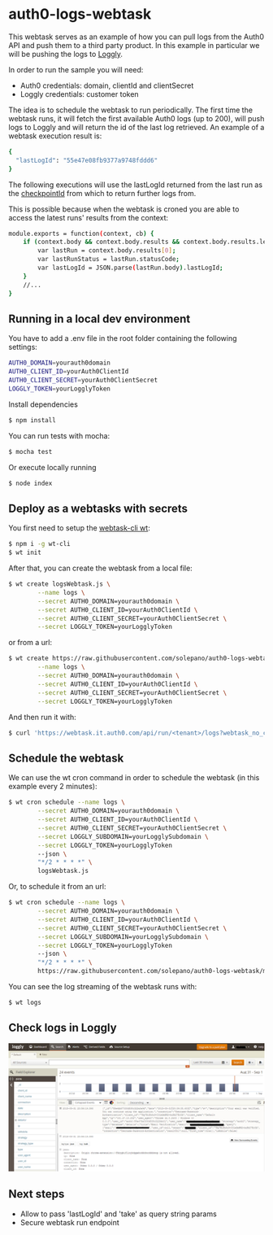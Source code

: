 # auth0-logs-webtask
This webtask serves as an example of how you can pull logs from the Auth0 API and push them to a third party product. In this example in particular we will be pushing the logs to [Loggly](https://webtask.io/cli). 

In order to run the sample you will need:
* Auth0 credentials: domain, clientId and clientSecret
* Loggly credentials: customer token

The idea is to schedule the webtask to run periodically. The first time the webtask runs, it will fetch the first available Auth0 logs (up to 200), will push logs to Loggly and will return the id of the last log retrieved. An example of a webtask execution result is:

```sh
{
  "lastLogId": "55e47e08fb9377a9748fddd6"
}
```
The following executions will use the lastLogId returned from the last run as the [checkpointId](https://auth0.com/docs/api/v1#!#get--api-logs-from--checkpointId--take--count-) from which to return further logs from.

This is possible because when the webtask is croned you are able to access the latest runs' results from the context:

```sh
module.exports = function(context, cb) {
	if (context.body && context.body.results && context.body.results.length > 0){
		var lastRun = context.body.results[0];
		var lastRunStatus = lastRun.statusCode;
		var lastLogId = JSON.parse(lastRun.body).lastLogId; 
	}
	//...
}
```

## Running in a local dev environment
You have to add a .env file in the root folder containing the following settings:

```sh
AUTH0_DOMAIN=yourauth0domain
AUTH0_CLIENT_ID=yourAuth0ClientId
AUTH0_CLIENT_SECRET=yourAuth0ClientSecret
LOGGLY_TOKEN=yourLogglyToken
```
Install dependencies 

```sh
$ npm install
```

You can run tests with mocha:

```sh
$ mocha test
```
Or execute locally running

```sh
$ node index
```

## Deploy as a webtasks with secrets
You first need to setup the [webtask-cli wt](https://webtask.io/cli):

```sh
$ npm i -g wt-cli
$ wt init
```

After that, you can create the webtask from a local file:

```sh
$ wt create logsWebtask.js \
        --name logs \
        --secret AUTH0_DOMAIN=yourauth0domain \
		--secret AUTH0_CLIENT_ID=yourAuth0ClientId \
		--secret AUTH0_CLIENT_SECRET=yourAuth0ClientSecret \
		--secret LOGGLY_TOKEN=yourLogglyToken
```

or from a url:

```sh
$ wt create https://raw.githubusercontent.com/solepano/auth0-logs-webtask/master/logsWebtask.js \
        --name logs \
        --secret AUTH0_DOMAIN=yourauth0domain \
		--secret AUTH0_CLIENT_ID=yourAuth0ClientId \
		--secret AUTH0_CLIENT_SECRET=yourAuth0ClientSecret \
		--secret LOGGLY_TOKEN=yourLogglyToken
```

And then run it with:

```sh
$ curl 'https://webtask.it.auth0.com/api/run/<tenant>/logs?webtask_no_cache=1'
```

## Schedule the webtask
We can use the wt cron command in order to schedule the webtask (in this example every 2 minutes):

```sh
$ wt cron schedule --name logs \
        --secret AUTH0_DOMAIN=yourauth0domain \
		--secret AUTH0_CLIENT_ID=yourAuth0ClientId \
		--secret AUTH0_CLIENT_SECRET=yourAuth0ClientSecret \
		--secret LOGGLY_SUBDOMAIN=yourLogglySubdomain \
		--secret LOGGLY_TOKEN=yourLogglyToken 
		--json \
		"*/2 * * * *" \
		logsWebtask.js
```

Or, to schedule it from an url:

```sh
$ wt cron schedule --name logs \
        --secret AUTH0_DOMAIN=yourauth0domain \
		--secret AUTH0_CLIENT_ID=yourAuth0ClientId \
		--secret AUTH0_CLIENT_SECRET=yourAuth0ClientSecret \
		--secret LOGGLY_SUBDOMAIN=yourLogglySubdomain \
		--secret LOGGLY_TOKEN=yourLogglyToken 
		--json \
		"*/2 * * * *" \
		https://raw.githubusercontent.com/solepano/auth0-logs-webtask/master/logsWebtask.js
```

You can see the log streaming of the webtask runs with:
```sh
$ wt logs
```

## Check logs in Loggly
![](logglyScreenshot.png)

## Next steps
* Allow to pass 'lastLogId' and 'take' as query string params 
* Secure webtask run endpoint